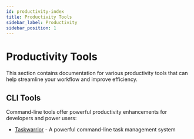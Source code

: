 ```yaml
---
id: productivity-index
title: Productivity Tools
sidebar_label: Productivity
sidebar_position: 1
---
```


# Productivity Tools

This section contains documentation for various productivity tools that can help streamline your workflow and improve efficiency.

## CLI Tools

Command-line tools offer powerful productivity enhancements for developers and power users:

- [Taskwarrior](taskwarrior.md) - A powerful command-line task management system
